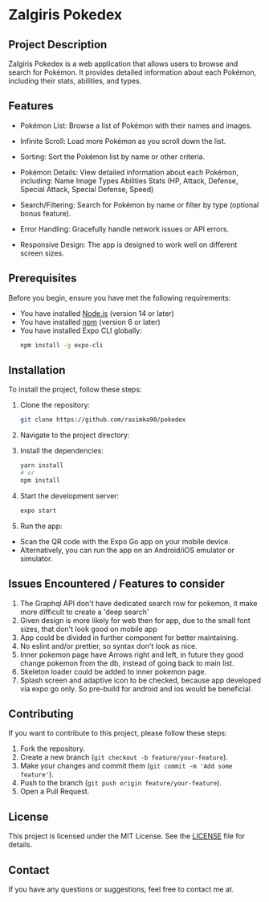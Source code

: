 # Zalgiris Pokedex

## Project Description

Zalgiris Pokedex is a web application that allows users to browse and search for Pokémon. It provides detailed information about each Pokémon, including their stats, abilities, and types.

## Features

- Pokémon List: Browse a list of Pokémon with their names and images.
- Infinite Scroll: Load more Pokémon as you scroll down the list.
- Sorting: Sort the Pokémon list by name or other criteria.
- Pokémon Details: View detailed information about each Pokémon, including:
  Name
  Image
  Types
  Abilities
  Stats (HP, Attack, Defense, Special Attack, Special Defense, Speed)

- Search/Filtering: Search for Pokémon by name or filter by type (optional bonus feature).
- Error Handling: Gracefully handle network issues or API errors.
- Responsive Design: The app is designed to work well on different screen sizes.

## Prerequisites

Before you begin, ensure you have met the following requirements:

- You have installed [Node.js](https://nodejs.org/) (version 14 or later)
- You have installed [npm](https://www.npmjs.com/) (version 6 or later)
- You have installed Expo CLI globally:
  ```bash
  npm install -g expo-cli
  ```

## Installation

To install the project, follow these steps:

1. Clone the repository:

   ```bash
   git clone https://github.com/rasimka90/pokedex
   ```

2. Navigate to the project directory:

3. Install the dependencies:
   ```bash
   yarn install
   # or
   npm install
   ```
4. Start the development server:

   ```bash
   expo start
   ```

5. Run the app:

- Scan the QR code with the Expo Go app on your mobile device.
- Alternatively, you can run the app on an Android/iOS emulator or simulator.

## Issues Encountered / Features to consider

1. The Graphql API don't have dedicated search row for pokemon, it make more difficult to create a 'deep search'
2. Given design is more likely for web then for app, due to the small font sizes, that don't look good on mobile app
3. App could be divided in further component for better maintaining.
4. No eslint and/or prettier, so syntax don't look as nice.
5. Inner pokemon page have Arrows right and left, in future they good change pokemon from the db, instead of going back to main list.
6. Skeleton loader could be added to inner pokemon page.
7. Splash screen and adaptive icon to be checked, because app developed via expo go only. So pre-build for android and ios would be beneficial.

## Contributing

If you want to contribute to this project, please follow these steps:

1. Fork the repository.
2. Create a new branch (`git checkout -b feature/your-feature`).
3. Make your changes and commit them (`git commit -m 'Add some feature'`).
4. Push to the branch (`git push origin feature/your-feature`).
5. Open a Pull Request.

## License

This project is licensed under the MIT License. See the [LICENSE](LICENSE) file for details.

## Contact

If you have any questions or suggestions, feel free to contact me at.
